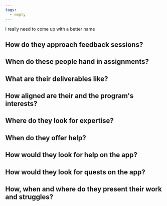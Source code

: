 ```yaml
---
tags:
  - empty
---
```

I really need to come up with a better name
## How do they approach feedback sessions?

## When do these people hand in assignments?

## What are their deliverables like?
## How aligned are their and the program's interests?

## Where do they look for expertise?

## When do they offer help?

## How would they look for help on the app?

## How would they look for quests on the app?

## How, when and where do they present their work and struggles?